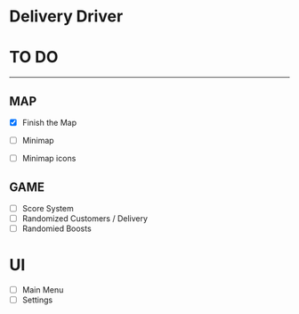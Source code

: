 # Delivery Driver



# TO DO
---------------------------------------------


## MAP
- [x] Finish the Map
- [ ] Minimap
- [ ] Minimap icons


## GAME
- [ ] Score System
- [ ] Randomized Customers / Delivery
- [ ] Randomied Boosts

# UI
- [ ] Main Menu
- [ ] Settings
